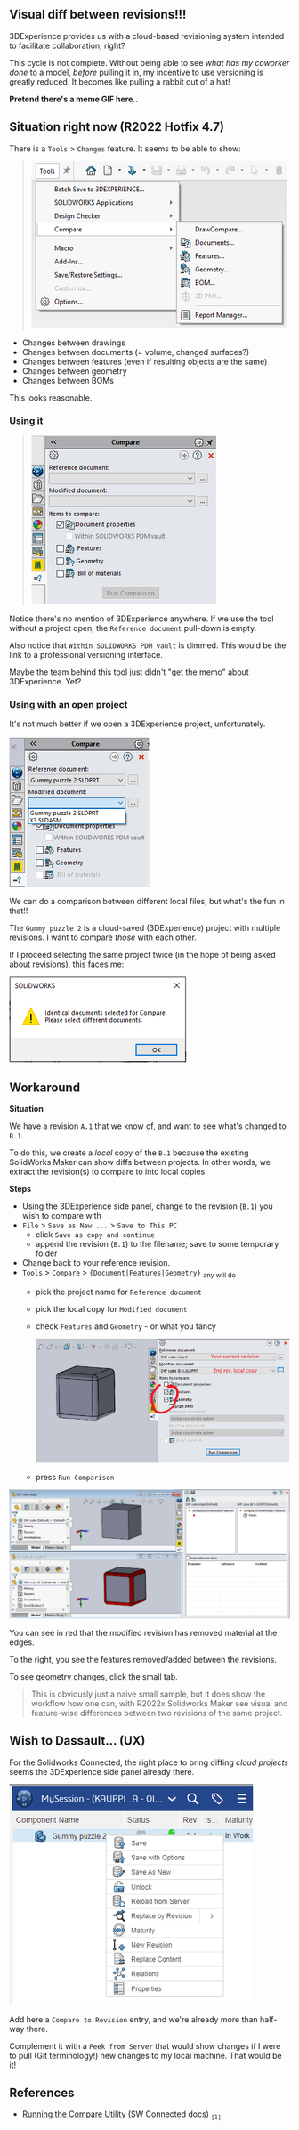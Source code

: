 ## Visual diff between revisions!!!

3DExperience provides us with a cloud-based revisioning system intended to facilitate collaboration, right?

This cycle is not complete. Without being able to see *what has my coworker done* to a model, *before* pulling it in, my incentive to use versioning is greatly reduced. It becomes like pulling a rabbit out of a hat!

**Pretend there's a meme GIF here..**

## Situation right now (R2022 Hotfix 4.7)

There is a `Tools` > `Changes` feature. It seems to be able to show:

>![](.images/menu-tools-compare.png)

- Changes between drawings
- Changes between documents (= volume, changed surfaces?)
- Changes between features (even if resulting objects are the same)
- Changes between geometry
- Changes between BOMs

This looks reasonable.

### Using it

>![](.images/compare-sidebar.png)

Notice there's no mention of 3DExperience anywhere. If we use the tool without a project open, the `Reference document` pull-down is empty.

Also notice that `Within SOLIDWORKS PDM vault` is dimmed. This would be the link to a professional versioning interface. 

Maybe the team behind this tool just didn't "get the memo" about 3DExperience. Yet?


### Using with an open project

It's not much better if we open a 3DExperience project, unfortunately. 

![](.images/compare-between-models.png)

We can do a comparison between different local files, but what's the fun in that!! 

The `Gummy puzzle 2` is a cloud-saved (3DExperience) project with multiple revisions. I want to compare *those* with each other.

If I proceed selecting the same project twice (in the hope of being asked about revisions), this faces me:

![](.images/dialog-identical.png)


## Workaround

**Situation**

We have a revision `A.1` that we know of, and want to see what's changed to `B.1`.

To do this, we create a *local* copy of the `B.1` because the existing SolidWorks Maker can show diffs between projects. In other words, we extract the revision(s) to compare to into local copies.

**Steps**

- Using the 3DExperience side panel, change to the revision (`B.1`) you wish to compare with
- `File` > `Save as New ...` > `Save to This PC` 
   - click `Save as copy and continue`
   - append the revision (`B.1`) to the filename; save to some temporary folder
- Change back to your reference revision.
- `Tools` > `Compare` > `{Document|Features|Geometry}` <sub>any will do</sub>
   - pick the project name for `Reference document`
   - pick the local copy for `Modified document`
   - check `Features` and `Geometry` - or what you fancy

      ![](.images/setting-up-workaround.png)

   - press `Run Comparison`

![](.images/after-diff.png)

You can see in red that the modified revision has removed material at the edges.

To the right, you see the features removed/added between the revisions.

To see geometry changes, click the small tab.

>This is obviously just a naive small sample, but it does show the workflow how one can, with R2022x Solidworks Maker see visual and feature-wise differences between two revisions of the same project.


## Wish to Dassault... (UX)

For the Solidworks Connected, the right place to bring diffing *cloud projects* seems the 3DExperience side panel already there.

![](.images/3dexperience-bring-it-here.PNG)

Add here a `Compare to Revision` entry, and we're already more than half-way there.

Complement it with a `Peek from Server` that would show changes if I were to pull (Git terminology!) new changes to my local machine. That would be it!


## References

- [Running the Compare Utility](https://help.solidworks.com/2023/english/swconnected/swutilities/t_running_the_compare_utility.htm) (SW Connected docs) <sub>`[1]`</sub>

